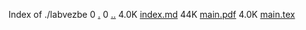 Index of ./labvezbe
0 [.](.)
0 [..](..)
4.0K [index.md](index.md)
44K [main.pdf](main.pdf)
4.0K [main.tex](main.tex)
